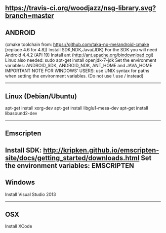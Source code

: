 https://travis-ci.org/woodjazz/nsg-library.svg?branch=master
---------------------------
ANDROID
---------------------------
(cmake toolchain from: https://github.com/taka-no-me/android-cmake   [replace 4.6 for 4.8])
Install SDK,NDK,Java(JDK)
For the SDK you will need Android 4.4.2 (API 19)
Install ant (http://ant.apache.org/bindownload.cgi)
Linux also needed: sudo apt-get install openjdk-7-jdk
Set the environment variables: ANDROID_SDK, ANDROID_NDK, ANT_HOME and JAVA_HOME 
IMPORTANT NOTE FOR WINDOWS' USERS: use UNIX syntax for paths when setting the environment variables. (Do not use \ use / instead)

-------------------------
Linux (Debian/Ubuntu)
-------------------------
apt-get install xorg-dev
apt-get install libglu1-mesa-dev
apt-get install libasound2-dev

-------------------------
Emscripten
-------------------------
Install SDK: http://kripken.github.io/emscripten-site/docs/getting_started/downloads.html
Set the environment variables: EMSCRIPTEN
-------------------------
Windows
-------------------------
Install Visual Studio 2013

-------------------------
OSX
-------------------------
Install XCode
